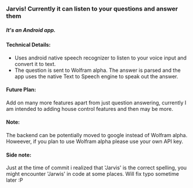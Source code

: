 ### Jarvis! Currently it can listen to your questions and answer them
##### It's an Android app.

#### Technical Details:
 * Uses android native speech recognizer to listen to your voice input and convert it to text.
 * The question is sent to Wolfram alpha. The answer is parsed and the app uses the native Text to Speech engine to speak out the answer.


#### Future Plan: 
Add on many more features apart from just question answering, currently I am intended to adding house control features and then may be more.

#### Note: 
The backend can be potentially moved to google instead of Wolfram alpha. Howeever, if you plan to use Wolfram alpha please use your own API key.

#### Side note: 
Just at the time of commit i realized that 'Jarvis' is the correct spelling, you might encounter 'Jarwis' in code at some places. Will fix typo sometime later :P 

